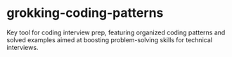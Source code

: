 # grokking-coding-patterns
Key tool for coding interview prep, featuring organized coding patterns and solved examples aimed at boosting problem-solving skills for technical interviews. 
